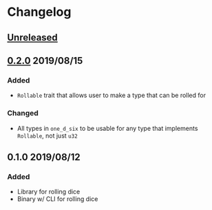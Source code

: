 # Changelog

## [Unreleased](https://github.com/spenserblack/one-d-six-rs/compare/v0.2.0...master)

## [0.2.0] 2019/08/15
### Added
- `Rollable` trait that allows user to make a type that can be rolled for

### Changed
- All types in `one_d_six` to be usable for any type that implements `Rollable`, not just `u32`

## 0.1.0 2019/08/12
### Added
- Library for rolling dice
- Binary w/ CLI for rolling dice

[0.2.0]: https://github.com/spenserblack/one-d-six-rs/compare/v0.1.0...v0.2.0
